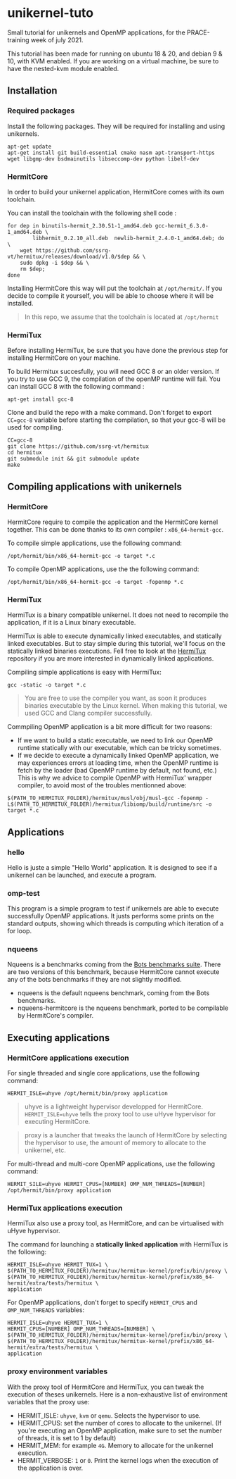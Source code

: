 # unikernel-tuto
Small tutorial for unikernels and OpenMP applications, for the PRACE-training week of july 2021.

This tutorial has been made for running on ubuntu 18 & 20, and debian 9 & 10, with KVM enabled.
If you are working on a virtual machine, be sure to have the nested-kvm module enabled.

## Installation

### Required packages

Install the following packages. They will be required for installing and using unikernels.

```
apt-get update
apt-get install git build-essential cmake nasm apt-transport-https wget libgmp-dev bsdmainutils libseccomp-dev python libelf-dev
```

### HermitCore

In order to build your unikernel application, HermitCore comes with its own toolchain.

You can install the toolchain with the following shell code :

```
for dep in binutils-hermit_2.30.51-1_amd64.deb gcc-hermit_6.3.0-1_amd64.deb \
        libhermit_0.2.10_all.deb  newlib-hermit_2.4.0-1_amd64.deb; do \
    wget https://github.com/ssrg-vt/hermitux/releases/download/v1.0/$dep && \
    sudo dpkg -i $dep && \
    rm $dep;
done
```

Installing HermitCore this way will put the toolchain at `/opt/hermit/`. If you decide to compile it yourself, you will be able to choose where it will be installed.

> In this repo, we assume that the toolchain is located at `/opt/hermit`

### HermiTux

Before installing HermiTux, be sure that you have done the previous step for installing HermitCore on your machine.

To build Hermitux succesfully, you will need GCC 8 or an older version. If you try to use GCC 9, the compilation of the openMP runtime will fail. You can install GCC 8 with the following command :

```
apt-get install gcc-8
```

Clone and build the repo with a make command. Don't forget to export `CC=gcc-8` variable before starting the compilation, so that your gcc-8 will be used for compiling.

```
CC=gcc-8
git clone https://github.com/ssrg-vt/hermitux
cd hermitux
git submodule init && git submodule update
make
```

## Compiling applications with unikernels

### HermitCore

HermitCore require to compile the application and the HermitCore kernel together. This can be done thanks to its own compiler : `x86_64-hermit-gcc`.

To compile simple applications, use the following command:
```
/opt/hermit/bin/x86_64-hermit-gcc -o target *.c
```

To compile OpenMP applications, use the the following command:
```
/opt/hermit/bin/x86_64-hermit-gcc -o target -fopenmp *.c
```

### HermiTux

HermiTux is a binary compatible unikernel. It does not need to recompile the application, if it is a Linux binary executable.

HermiTux is able to execute dynamically linked executables, and statically linked executables. But to stay simple during this tutorial, we'll focus on the statically linked binaries executions. Fell free to look at the [HermiTux](https://github.com/ssrg-vt/hermitux) repository if you are more interested in dynamically linked applications.

Compiling simple applications is easy with HermiTux:
```
gcc -static -o target *.c
```

> You are free to use the compiler you want, as soon it produces binaries executable by the Linux kernel. When making this tutorial, we used GCC and Clang compiler successfully.

Commpiling OpenMP application is a bit more difficult for two reasons:
* If we want to build a static executable, we need to link our OpenMP runtime statically with our executable, which can be tricky sometimes.
* If we decide to execute a dynamically linked OpenMP application, we may experiences errors at loading time, when the OpenMP runtime is fetch by the loader (bad OpenMP runtime by default, not found, etc.)
This is why we advice to compile OpenMP with HermiTux' wrapper compiler, to avoid most of the troubles mentionned above:
```
$(PATH_TO_HERMITUX_FOLDER)/hermitux/musl/obj/musl-gcc -fopenmp -L$(PATH_TO_HERMITUX_FOLDER)/hermitux/libiomp/build/runtime/src -o target *.c
```

## Applications

### hello

Hello is juste a simple "Hello World" application. It is designed to see if a unikernel can be launched, and execute a program.

### omp-test

This program is a simple program to test if unikernels are able to execute successfully OpenMP applications. It justs performs some prints on the standard outputs, showing which threads is computing which iteration of a for loop.

### nqueens

Nqueens is a benchmarks coming from the [Bots benchmarks suite](https://github.com/bsc-pm/bots). There are two versions of this benchmark, because HermitCore cannot execute any of the bots benchmarks if they are not slightly modified.

* nqueens is the default nqueens benchmark, coming from the Bots benchmarks.
* nqueens-hermitcore is the nqueens benchmark, ported to be compilable by HermitCore's compiler.

## Executing applications

### HermitCore applications execution

For single threaded and single core applications, use the following command:

```
HERMIT_ISLE=uhyve /opt/hermit/bin/proxy application
```

> uhyve is a lightweight hypervisor developped for HermitCore. `HERMIT_ISLE=uhyve` tells the proxy tool to use uHyve hypervisor for executing HermitCore.

> proxy is a launcher that tweaks the launch of HermitCore by selecting the hypervisor to use, the amount of memory to allocate to the unikernel, etc.

For multi-thread and multi-core OpenMP applications, use the following command:

```
HERMIT_SILE=uhyve HERMIT_CPUS=[NUMBER] OMP_NUM_THREADS=[NUMBER] /opt/hermit/bin/proxy application
```


### HermiTux applications execution

HermiTux also use a proxy tool, as HermitCore, and can be virtualised with uHyve hypervisor.

The command for launching a **statically linked application** with HermiTux is the following:

```
HERMIT_ISLE=uhyve HERMIT_TUX=1 \
$(PATH_TO_HERMITUX_FOLDER)/hermitux/hermitux-kernel/prefix/bin/proxy \
$(PATH_TO_HERMITUX_FOLDER)/hermitux/hermitux-kernel/prefix/x86_64-hermit/extra/tests/hermitux \
application
```

For OpenMP applications, don't forget to specify `HERMIT_CPUS` and `OMP_NUM_THREADS` variables:
```
HERMIT_ISLE=uhyve HERMIT_TUX=1 \
HERMIT_CPUS=[NUMBER] OMP_NUM_THREADS=[NUMBER] \
$(PATH_TO_HERMITUX_FOLDER)/hermitux/hermitux-kernel/prefix/bin/proxy \
$(PATH_TO_HERMITUX_FOLDER)/hermitux/hermitux-kernel/prefix/x86_64-hermit/extra/tests/hermitux \
application
```

### proxy environment variables

With the proxy tool of HermitCore and HermiTux, you can tweak the execution of theses unikernels. Here is a non-exhaustive list of environment variables that the proxy use:

* HERMIT_ISLE: `uhyve`, `kvm` or `qemu`. Selects the hypervisor to use.
* HERMIT_CPUS: set the number of cores to allocate to the unikernel. (If you're executing an OpenMP application, make sure to set the number of threads, it is set to 1 by default)
* HERMIT_MEM: for example `4G`. Memory to allocate for the unikernel execution.
* HERMIT_VERBOSE: `1` or `0`. Print the kernel logs when the execution of the application is over.
